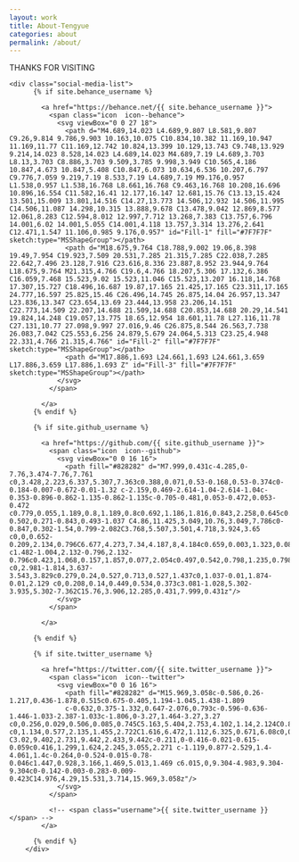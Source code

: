 ```yaml
---
layout: work
title: About-Tengyue
categories: about
permalink: /about/
---
```


<div id="wrapper">

<div>
   <!-- <img class="aboutpic" src="/images/about.jpg">  -->
   <p>THANKS FOR VISITING</p>

    <div class="social-media-list">
          {% if site.behance_username %}

            <a href="https://behance.net/{{ site.behance_username }}">
              <span class="icon  icon--behance">
                <svg viewBox="0 0 27 18">
                  <path d="M4.689,14.023 L4.689,9.807 L8.581,9.807 C9.26,9.814 9.786,9.903 10.163,10.075 C10.834,10.382 11.169,10.947 11.169,11.77 C11.169,12.742 10.824,13.399 10.129,13.743 C9.748,13.929 9.214,14.023 8.528,14.023 L4.689,14.023 M4.689,7.19 L4.689,3.703 L8.13,3.703 C8.886,3.703 9.509,3.785 9.998,3.949 C10.565,4.186 10.847,4.673 10.847,5.408 C10.847,6.073 10.634,6.536 10.207,6.797 C9.776,7.059 9.219,7.19 8.533,7.19 L4.689,7.19 M9.176,0.957 L1.538,0.957 L1.538,16.768 L8.661,16.768 C9.463,16.768 10.208,16.696 10.896,16.554 C11.582,16.41 12.177,16.147 12.681,15.76 C13.13,15.424 13.501,15.009 13.801,14.516 C14.27,13.773 14.506,12.932 14.506,11.995 C14.506,11.087 14.298,10.315 13.888,9.678 C13.478,9.042 12.869,8.577 12.061,8.283 C12.594,8.012 12.997,7.712 13.268,7.383 C13.757,6.796 14.001,6.02 14.001,5.055 C14.001,4.118 13.757,3.314 13.276,2.641 C12.471,1.547 11.106,0.985 9.176,0.957" id="Fill-1" fill="#7F7F7F" sketch:type="MSShapeGroup"></path>
                  <path d="M18.675,9.764 C18.788,9.002 19.06,8.398 19.49,7.954 C19.923,7.509 20.531,7.285 21.315,7.285 C22.038,7.285 22.642,7.496 23.128,7.916 C23.616,8.336 23.887,8.952 23.944,9.764 L18.675,9.764 M21.315,4.766 C19.6,4.766 18.207,5.306 17.132,6.386 C16.059,7.468 15.523,9.02 15.523,11.046 C15.523,13.207 16.118,14.768 17.307,15.727 C18.496,16.687 19.87,17.165 21.425,17.165 C23.311,17.165 24.777,16.597 25.825,15.46 C26.496,14.745 26.875,14.04 26.957,13.347 L23.836,13.347 C23.654,13.69 23.444,13.958 23.206,14.151 C22.773,14.509 22.207,14.688 21.509,14.688 C20.853,14.688 20.29,14.541 19.824,14.248 C19.057,13.775 18.65,12.954 18.601,11.78 L27.116,11.78 C27.131,10.77 27.098,9.997 27.016,9.46 C26.875,8.544 26.563,7.738 26.083,7.042 C25.553,6.256 24.879,5.679 24.064,5.313 C23.25,4.948 22.331,4.766 21.315,4.766" id="Fill-2" fill="#7F7F7F" sketch:type="MSShapeGroup"></path>
                  <path d="M17.886,1.693 L24.661,1.693 L24.661,3.659 L17.886,3.659 L17.886,1.693 Z" id="Fill-3" fill="#7F7F7F" sketch:type="MSShapeGroup"></path>
                </svg>
              </span>
<!-- 
              <span class="username">{{ site.github_username }}</span> -->
            </a>
          {% endif %}

          {% if site.github_username %}
          
            <a href="https://github.com/{{ site.github_username }}">
              <span class="icon  icon--github">
                <svg viewBox="0 0 16 16">
                  <path fill="#828282" d="M7.999,0.431c-4.285,0-7.76,3.474-7.76,7.761 c0,3.428,2.223,6.337,5.307,7.363c0.388,0.071,0.53-0.168,0.53-0.374c0-0.184-0.007-0.672-0.01-1.32 c-2.159,0.469-2.614-1.04-2.614-1.04c-0.353-0.896-0.862-1.135-0.862-1.135c-0.705-0.481,0.053-0.472,0.053-0.472 c0.779,0.055,1.189,0.8,1.189,0.8c0.692,1.186,1.816,0.843,2.258,0.645c0.071-0.502,0.271-0.843,0.493-1.037 C4.86,11.425,3.049,10.76,3.049,7.786c0-0.847,0.302-1.54,0.799-2.082C3.768,5.507,3.501,4.718,3.924,3.65 c0,0,0.652-0.209,2.134,0.796C6.677,4.273,7.34,4.187,8,4.184c0.659,0.003,1.323,0.089,1.943,0.261 c1.482-1.004,2.132-0.796,2.132-0.796c0.423,1.068,0.157,1.857,0.077,2.054c0.497,0.542,0.798,1.235,0.798,2.082 c0,2.981-1.814,3.637-3.543,3.829c0.279,0.24,0.527,0.713,0.527,1.437c0,1.037-0.01,1.874-0.01,2.129 c0,0.208,0.14,0.449,0.534,0.373c3.081-1.028,5.302-3.935,5.302-7.362C15.76,3.906,12.285,0.431,7.999,0.431z"/>
                </svg>
              </span>
<!-- 
              <span class="username">{{ site.github_username }}</span> -->
            </a>
        
          {% endif %}

          {% if site.twitter_username %}
        
            <a href="https://twitter.com/{{ site.twitter_username }}">
              <span class="icon  icon--twitter">
                <svg viewBox="0 0 16 16">
                  <path fill="#828282" d="M15.969,3.058c-0.586,0.26-1.217,0.436-1.878,0.515c0.675-0.405,1.194-1.045,1.438-1.809
                  c-0.632,0.375-1.332,0.647-2.076,0.793c-0.596-0.636-1.446-1.033-2.387-1.033c-1.806,0-3.27,1.464-3.27,3.27 c0,0.256,0.029,0.506,0.085,0.745C5.163,5.404,2.753,4.102,1.14,2.124C0.859,2.607,0.698,3.168,0.698,3.767 c0,1.134,0.577,2.135,1.455,2.722C1.616,6.472,1.112,6.325,0.671,6.08c0,0.014,0,0.027,0,0.041c0,1.584,1.127,2.906,2.623,3.206 C3.02,9.402,2.731,9.442,2.433,9.442c-0.211,0-0.416-0.021-0.615-0.059c0.416,1.299,1.624,2.245,3.055,2.271 c-1.119,0.877-2.529,1.4-4.061,1.4c-0.264,0-0.524-0.015-0.78-0.046c1.447,0.928,3.166,1.469,5.013,1.469 c6.015,0,9.304-4.983,9.304-9.304c0-0.142-0.003-0.283-0.009-0.423C14.976,4.29,15.531,3.714,15.969,3.058z"/>
                </svg>
              </span>

              <!-- <span class="username">{{ site.twitter_username }}</span> -->
            </a>
        
          {% endif %}
        </div>

</div>

</div>